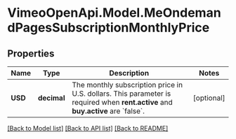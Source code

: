 # VimeoOpenApi.Model.MeOndemandPagesSubscriptionMonthlyPrice
## Properties

Name | Type | Description | Notes
------------ | ------------- | ------------- | -------------
**USD** | **decimal** | The monthly subscription price in U.S. dollars. This parameter is required when **rent.active** and **buy.active** are &#x60;false&#x60;. | [optional] 

[[Back to Model list]](../README.md#documentation-for-models) [[Back to API list]](../README.md#documentation-for-api-endpoints) [[Back to README]](../README.md)

